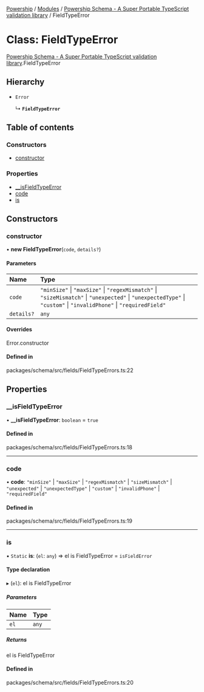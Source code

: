 [Powership](../README.md) / [Modules](../modules.md) / [Powership Schema - A Super Portable TypeScript validation library](../modules/Powership_Schema___A_Super_Portable_TypeScript_validation_library.md) / FieldTypeError

# Class: FieldTypeError

[Powership Schema - A Super Portable TypeScript validation library](../modules/Powership_Schema___A_Super_Portable_TypeScript_validation_library.md).FieldTypeError

## Hierarchy

- `Error`

  ↳ **`FieldTypeError`**

## Table of contents

### Constructors

- [constructor](Powership_Schema___A_Super_Portable_TypeScript_validation_library.FieldTypeError.md#constructor)

### Properties

- [\_\_isFieldTypeError](Powership_Schema___A_Super_Portable_TypeScript_validation_library.FieldTypeError.md#__isfieldtypeerror)
- [code](Powership_Schema___A_Super_Portable_TypeScript_validation_library.FieldTypeError.md#code)
- [is](Powership_Schema___A_Super_Portable_TypeScript_validation_library.FieldTypeError.md#is)

## Constructors

### constructor

• **new FieldTypeError**(`code`, `details?`)

#### Parameters

| Name | Type |
| :------ | :------ |
| `code` | ``"minSize"`` \| ``"maxSize"`` \| ``"regexMismatch"`` \| ``"sizeMismatch"`` \| ``"unexpected"`` \| ``"unexpectedType"`` \| ``"custom"`` \| ``"invalidPhone"`` \| ``"requiredField"`` |
| `details?` | `any` |

#### Overrides

Error.constructor

#### Defined in

packages/schema/src/fields/FieldTypeErrors.ts:22

## Properties

### \_\_isFieldTypeError

• **\_\_isFieldTypeError**: `boolean` = `true`

#### Defined in

packages/schema/src/fields/FieldTypeErrors.ts:18

___

### code

• **code**: ``"minSize"`` \| ``"maxSize"`` \| ``"regexMismatch"`` \| ``"sizeMismatch"`` \| ``"unexpected"`` \| ``"unexpectedType"`` \| ``"custom"`` \| ``"invalidPhone"`` \| ``"requiredField"``

#### Defined in

packages/schema/src/fields/FieldTypeErrors.ts:19

___

### is

▪ `Static` **is**: (`el`: `any`) => el is FieldTypeError = `isFieldError`

#### Type declaration

▸ (`el`): el is FieldTypeError

##### Parameters

| Name | Type |
| :------ | :------ |
| `el` | `any` |

##### Returns

el is FieldTypeError

#### Defined in

packages/schema/src/fields/FieldTypeErrors.ts:20
